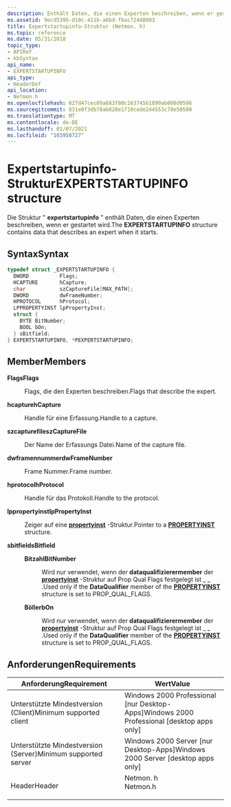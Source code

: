 ```yaml
---
description: Enthält Daten, die einen Experten beschreiben, wenn er gestartet wird.
ms.assetid: 9ecd5395-d10c-411b-a6bd-fbac724d8603
title: Expertstartupinfo-Struktur (Netmon. h)
ms.topic: reference
ms.date: 05/31/2018
topic_type:
- APIRef
- kbSyntax
api_name:
- EXPERTSTARTUPINFO
api_type:
- HeaderDef
api_location:
- Netmon.h
ms.openlocfilehash: 627d47cec09a683f80c16374561899ab008d0596
ms.sourcegitcommit: 831e8f3db78ab820e1710cede244553c70e50500
ms.translationtype: MT
ms.contentlocale: de-DE
ms.lasthandoff: 01/07/2021
ms.locfileid: "103958727"
---
```

# <a name="expertstartupinfo-structure"></a><span data-ttu-id="d9d93-103">Expertstartupinfo-Struktur</span><span class="sxs-lookup"><span data-stu-id="d9d93-103">EXPERTSTARTUPINFO structure</span></span>

<span data-ttu-id="d9d93-104">Die Struktur " **expertstartupinfo** " enthält Daten, die einen Experten beschreiben, wenn er gestartet wird.</span><span class="sxs-lookup"><span data-stu-id="d9d93-104">The **EXPERTSTARTUPINFO** structure contains data that describes an expert when it starts.</span></span>

## <a name="syntax"></a><span data-ttu-id="d9d93-105">Syntax</span><span class="sxs-lookup"><span data-stu-id="d9d93-105">Syntax</span></span>


```C++
typedef struct _EXPERTSTARTUPINFO {
  DWORD          Flags;
  HCAPTURE       hCapture;
  char           szCaptureFile[MAX_PATH];
  DWORD          dwFrameNumber;
  HPROTOCOL      hProtocol;
  LPPROPERTYINST lpPropertyInst;
  struct {
    BYTE BitNumber;
    BOOL bOn;
  } sBitfield;
} EXPERTSTARTUPINFO, *PEXPERTSTARTUPINFO;
```



## <a name="members"></a><span data-ttu-id="d9d93-106">Member</span><span class="sxs-lookup"><span data-stu-id="d9d93-106">Members</span></span>

<dl> <dt>

<span data-ttu-id="d9d93-107">**Flags**</span><span class="sxs-lookup"><span data-stu-id="d9d93-107">**Flags**</span></span>
</dt> <dd>

<span data-ttu-id="d9d93-108">Flags, die den Experten beschreiben.</span><span class="sxs-lookup"><span data-stu-id="d9d93-108">Flags that describe the expert.</span></span>

</dd> <dt>

<span data-ttu-id="d9d93-109">**hcapture**</span><span class="sxs-lookup"><span data-stu-id="d9d93-109">**hCapture**</span></span>
</dt> <dd>

<span data-ttu-id="d9d93-110">Handle für eine Erfassung.</span><span class="sxs-lookup"><span data-stu-id="d9d93-110">Handle to a capture.</span></span>

</dd> <dt>

<span data-ttu-id="d9d93-111">**szcapturefile**</span><span class="sxs-lookup"><span data-stu-id="d9d93-111">**szCaptureFile**</span></span>
</dt> <dd>

<span data-ttu-id="d9d93-112">Der Name der Erfassungs Datei.</span><span class="sxs-lookup"><span data-stu-id="d9d93-112">Name of the capture file.</span></span>

</dd> <dt>

<span data-ttu-id="d9d93-113">**dwframennummer**</span><span class="sxs-lookup"><span data-stu-id="d9d93-113">**dwFrameNumber**</span></span>
</dt> <dd>

<span data-ttu-id="d9d93-114">Frame Nummer.</span><span class="sxs-lookup"><span data-stu-id="d9d93-114">Frame number.</span></span>

</dd> <dt>

<span data-ttu-id="d9d93-115">**hprotocol**</span><span class="sxs-lookup"><span data-stu-id="d9d93-115">**hProtocol**</span></span>
</dt> <dd>

<span data-ttu-id="d9d93-116">Handle für das Protokoll.</span><span class="sxs-lookup"><span data-stu-id="d9d93-116">Handle to the protocol.</span></span>

</dd> <dt>

<span data-ttu-id="d9d93-117">**lppropertyinst**</span><span class="sxs-lookup"><span data-stu-id="d9d93-117">**lpPropertyInst**</span></span>
</dt> <dd>

<span data-ttu-id="d9d93-118">Zeiger auf eine [**propertyinst**](propertyinst.md) -Struktur.</span><span class="sxs-lookup"><span data-stu-id="d9d93-118">Pointer to a [**PROPERTYINST**](propertyinst.md) structure.</span></span>

</dd> <dt>

<span data-ttu-id="d9d93-119">**sbitfield**</span><span class="sxs-lookup"><span data-stu-id="d9d93-119">**sBitfield**</span></span>
</dt> <dd> <dl> <dt>

<span data-ttu-id="d9d93-120">**Bitzahl**</span><span class="sxs-lookup"><span data-stu-id="d9d93-120">**BitNumber**</span></span>
</dt> <dd>

<span data-ttu-id="d9d93-121">Wird nur verwendet, wenn der **dataqualifizierermember** der [**propertyinst**](propertyinst.md) -Struktur auf Prop Qual Flags festgelegt ist \_ \_ .</span><span class="sxs-lookup"><span data-stu-id="d9d93-121">Used only if the **DataQualifier** member of the [**PROPERTYINST**](propertyinst.md) structure is set to PROP\_QUAL\_FLAGS.</span></span>

</dd> <dt>

<span data-ttu-id="d9d93-122">**Böller**</span><span class="sxs-lookup"><span data-stu-id="d9d93-122">**bOn**</span></span>
</dt> <dd>

<span data-ttu-id="d9d93-123">Wird nur verwendet, wenn der **dataqualifizierermember** der [**propertyinst**](propertyinst.md) -Struktur auf Prop Qual Flags festgelegt ist \_ \_ .</span><span class="sxs-lookup"><span data-stu-id="d9d93-123">Used only if the **DataQualifier** member of the [**PROPERTYINST**](propertyinst.md) structure is set to PROP\_QUAL\_FLAGS.</span></span>

</dd> </dl> </dd> </dl>

## <a name="requirements"></a><span data-ttu-id="d9d93-124">Anforderungen</span><span class="sxs-lookup"><span data-stu-id="d9d93-124">Requirements</span></span>



| <span data-ttu-id="d9d93-125">Anforderung</span><span class="sxs-lookup"><span data-stu-id="d9d93-125">Requirement</span></span> | <span data-ttu-id="d9d93-126">Wert</span><span class="sxs-lookup"><span data-stu-id="d9d93-126">Value</span></span> |
|-------------------------------------|-------------------------------------------------------------------------------------|
| <span data-ttu-id="d9d93-127">Unterstützte Mindestversion (Client)</span><span class="sxs-lookup"><span data-stu-id="d9d93-127">Minimum supported client</span></span><br/> | <span data-ttu-id="d9d93-128">Windows 2000 Professional \[nur Desktop-Apps\]</span><span class="sxs-lookup"><span data-stu-id="d9d93-128">Windows 2000 Professional \[desktop apps only\]</span></span><br/>                          |
| <span data-ttu-id="d9d93-129">Unterstützte Mindestversion (Server)</span><span class="sxs-lookup"><span data-stu-id="d9d93-129">Minimum supported server</span></span><br/> | <span data-ttu-id="d9d93-130">Windows 2000 Server \[nur Desktop-Apps\]</span><span class="sxs-lookup"><span data-stu-id="d9d93-130">Windows 2000 Server \[desktop apps only\]</span></span><br/>                                |
| <span data-ttu-id="d9d93-131">Header</span><span class="sxs-lookup"><span data-stu-id="d9d93-131">Header</span></span><br/>                   | <dl> <span data-ttu-id="d9d93-132"><dt>Netmon. h</dt></span><span class="sxs-lookup"><span data-stu-id="d9d93-132"><dt>Netmon.h</dt></span></span> </dl> |



 

 




